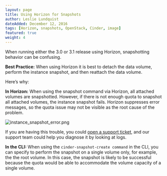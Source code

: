 ```yaml
---
layout: page
title: Using Horizon for Snapshots
author: Leslie Lundquist
dateAdded: December 12, 2016
tags: [Horizon, snapshots, OpenStack, Cinder, image]
featured: true
weight: 4
---
```


When running either the 3.0 or 3.1 release using Horizon, snapshotting behavior can be confusing.

**Best Practice:**
 When using Horizon it is best to detach the data volume, perform the instance snapshot, and then reattach the data volume.

Here’s why:

**In Horizon:** When using the snapshot command via Horizon, all attached volumes are snapshotted. However, if there is not enough quota to snapshot all attached volumes, the instance snapshot fails. Horizon suppresses error messages, so the quota issue may not be visible as the root cause of the problem. 

![instance_snapshot_error.png]({{site.baseurl}}/img/Instance_Snapshot_Error.png)

If you are having this trouble, you could [open a support ticket](http://ibm-blue-box-help.github.io/help-documentation/gettingstarted/commonadmin/report-issue/), and our support team could help you diagnose it by looking at logs.

**In the CLI:** When using the `cinder-snapshot-create command` in the CLI, you can specify to perform the snapshot on a single volume only, for example, the the root volume. In this case, the snapshot is likely to be successful because the quota would be able to accommodate the volume capacity of a single volume.
